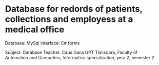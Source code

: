 # Database for redords of patients, collections and employess at a medical office
Database: MySql
Interface: C# forms

Subject: Database
Teacher: Caus Oana
UPT Timisoara, Faculty of Automation and Computers, Informatics specialization, year 2, semester 2
